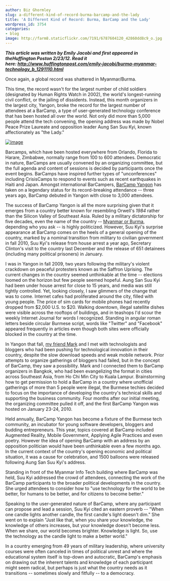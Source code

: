 ```yaml
---
author: Biz Ghormley
slug: a-different-kind-of-record-burma-barcamp-and-the-lady
title: 'A Different Kind of Record: Burma, BarCamp and the Lady'
wordpress_id: 3754
categories:
- blog
image: http://farm8.staticflickr.com/7191/6787604120_42860dd8c9_o.jpg
---
```


**_This article was written by Emily Jacobi and first appeared in theHuffington Poston 2/23/12. Read it here: http://www.huffingtonpost.com/emily-jacobi/burma-myanmar-technology_b_1291110.html_**

Once again, a global record was shattered in Myanmar/Burma.

This time, the record wasn't for the largest number of child soldiers (designated by Human Rights Watch in 2002), the world's longest-running civil conflict, or the jailing of dissidents. Instead, this month organizers in the largest city, Yangon, broke the record for the largest number of attendees at a BarCamp, a type of user-generated technology conference that has been hosted all over the world. Not only did more than 5,000 people attend the tech convening, the opening address was made by Nobel Peace Prize Laureate and opposition leader Aung San Suu Kyi, known affectionately as "the Lady."

[![image](http://farm8.staticflickr.com/7191/6787604120_42860dd8c9_o.jpg)](http://www.huffingtonpost.com/emily-jacobi/burma-myanmar-technology_b_1291110.html)



Barcamps, which have been hosted everywhere from Orlando, Florida to Harare, Zimbabwe, normally range from 100 to 600 attendees. Democratic in nature, BarCamps are usually convened by an organizing committee, but the full agenda and content of sessions is decided by participants once the event begins. BarCamps have inspired further types of "unconferences" including CrisisCamps to respond to events such as recent earthquakes in Haiti and Japan. Amongst international BarCampers, [BarCamp Yangon](http://www.barcampyangon.org/) has taken on a legendary status for its record-breaking attendance -- three years ago, BarCamp debuted in Yangon with close to 3,000 attendees.

The success of BarCamp Yangon is all the more surprising given that it emerges from a country better known for resembling Orwell's _1984_ rather than the Silicon Valley of Southeast Asia. Ruled by a military dictatorship for five decades, even the name of the country -- [Myanmar or Burma](http://www.huffingtonpost.com/jack-healey/burma-elections_b_1195404.html), depending who you ask -- is highly politicized. However, Suu Kyi's surprise appearance at BarCamp comes on the heels of a general opening of the country, marked by a nominal transition from military to civilian government in fall 2010, Suu Kyi's release from house arrest a year ago, Secretary Clinton's visit to the country last December and the release of 651 detainees (including many political prisoners) in January.

I was in Yangon in fall 2009, two years following the military's violent crackdown on peaceful protesters known as the Saffron Uprising. The current changes in the country seemed unthinkable at the time -- elections loomed on the horizon but few people seemed hopeful. Aung San Suu Kyi had been under house arrest for close to 15 years, and media was still tightly controlled. Yet, looking closely, I saw glimmers of the change that was to come. Internet cafes had proliferated around the city, filled with young people. The price of sim cards for mobile phones had recently dropped from $2,000 U.S. to $20. Walking downtown, illegal satellite dishes were visible across the rooftops of buildings, and in teashops I'd scour the weekly Internet Journal for words I recognized. Standing in angular roman letters beside circular Burmese script, words like "Twitter" and "Facebook" appeared frequently in articles even though both sites were officially blocked in the country at the time.

In Yangon that fall, [my friend Mark](https://twitter.com/#!/mbelinsky) and I met with technologists and bloggers who had been pushing for technological innovation in their country, despite the slow download speeds and weak mobile network. Prior attempts to organize gatherings of bloggers had failed, but in the concept of BarCamp, they saw a possibility. Mark and I connected them to BarCamp organizers in Bangkok, who had been evangelizing the format in cities across Southeast Asia, from Ho Chi Min City to Kuala Lampur. Brainstorming how to get permission to hold a BarCamp in a country where unofficial gatherings of more than 5 people were illegal, the Burmese techies decided to focus on the importance of developing the country's technical skills and supporting the business community. Four months after our initial meeting, the organizing committee pulled it off, and the first BarCamp Yangon was hosted on January 23-24, 2010.

Held annually, BarCamp Yangon has become a fixture of the Burmese tech community, an incubator for young software developers, bloggers and budding entrepreneurs. This year, topics covered at BarCamp included Augmented Reality, Mobile Government, Applying Agile Practices and even poetry. However the idea of opening BarCamp with an address by an opposition politician would have been unthinkable even a few months ago. In the current context of the country's opening economic and political situation, it was a cause for celebration, and 1500 balloons were released following Aung San Suu Kyi's address.

Standing in front of the Myanmar Info Tech building where BarCamp was held, Suu Kyi addressed the crowd of attendees, connecting the work of the BarCamp participants to the broader political developments in the country. She urged attendees to consider how to "use technology for the world to be better, for humans to be better, and for citizens to become better."

Speaking to the user-generated nature of BarCamp, where any participant can propose and lead a session, Suu Kyi cited an eastern proverb -- "When one candle lights another candle, the first candle's light doesn't dim." She went on to explain "Just like that, when you share your knowledge, the knowledge of others increases, but your knowledge doesn't become less. When we share, our world becomes brighter. Knowledge is light. So, use the technology as the candle light to make a better world."

In a country emerging from 49 years of military leadership, where university courses were often canceled in times of political unrest and where the educational system itself is top-down and autocratic, BarCamp's emphasis on drawing out the inherent talents and knowledge of each participant might seem radical, but perhaps is just what the country needs as it transitions -- sometimes slowly and fitfully -- to a democracy.
